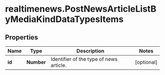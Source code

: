 # realtimenews.PostNewsArticleListByMediaKindDataTypesItems

## Properties

Name | Type | Description | Notes
------------ | ------------- | ------------- | -------------
**id** | **Number** | Identifier of the type of news article. | [optional] 


